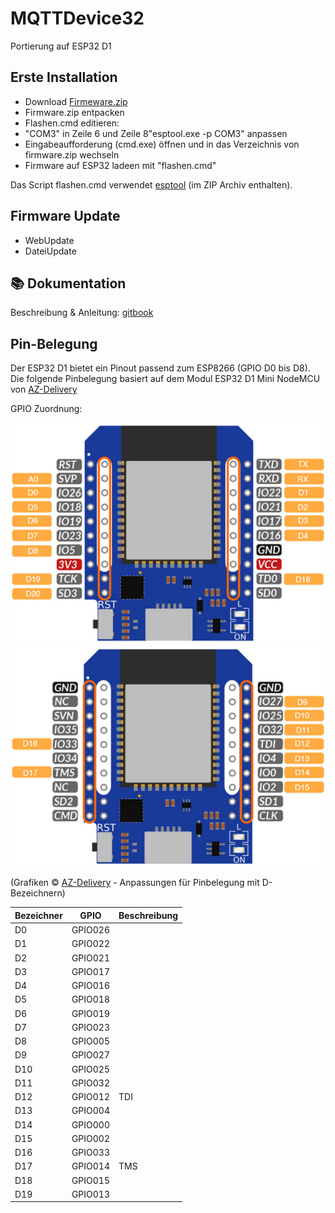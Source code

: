 # MQTTDevice32

Portierung auf ESP32 D1

## Erste Installation

* Download [Firmeware.zip](https://github.com/InnuendoPi/MQTTDevice32/blob/main/tools/Firmware.zip)
* Firmware.zip entpacken
* Flashen.cmd editieren:
* "COM3" in Zeile 6  und Zeile 8"esptool.exe -p COM3" anpassen
* Eingabeaufforderung (cmd.exe) öffnen und in das Verzeichnis von firmware.zip wechseln
* Firmware auf ESP32 ladeen mit "flashen.cmd"

Das Script flashen.cmd verwendet [esptool](https://github.com/espressif/esptool) (im ZIP Archiv enthalten).

## Firmware Update

* WebUpdate
* DateiUpdate

## 📚 Dokumentation

Beschreibung & Anleitung: [gitbook](https://innuendopi.github.io/MQTTDevice4/)

## Pin-Belegung

Der ESP32 D1 bietet ein Pinout passend zum ESP8266 (GPIO D0 bis D8). Die folgende Pinbelegung basiert auf dem Modul ESP32 D1 Mini NodeMCU von [AZ-Delivery](https://www.az-delivery.de/products/esp32-d1-mini)

GPIO Zuordnung:

![ESP32 D1 Pinout-1](/docs/img/ESP32-D1.pinout-1.jpg)
![ESP32 D1 Pinout-2](/docs/img/ESP32-D1.pinout-2.jpg)

(Grafiken &copy; [AZ-Delivery](https://cdn.shopify.com/s/files/1/1509/1638/files/D1_Mini_ESP32_Datenblatt_AZ-Delivery_Vertriebs_GmbH.pdf?v=1604068666) - Anpassungen für Pinbelegung mit D-Bezeichnern)

| Bezeichner |   GPIO   | Beschreibung |
| ---------- | -------- | ------------ |
|     D0     |  GPIO026 |           |
|     D1     |  GPIO022 |           |
|     D2     |  GPIO021 |           |
|     D3     |  GPIO017 |           |
|     D4     |  GPIO016 |           |
|     D5     |  GPIO018 |           |
|     D6     |  GPIO019 |           |
|     D7     |  GPIO023 |           |
|     D8     |  GPIO005 |           |
|     D9     |  GPIO027 |           |
|     D10    |  GPIO025 |           |
|     D11    |  GPIO032 |           |
|     D12    |  GPIO012 | TDI       |
|     D13    |  GPIO004 |           |
|     D14    |  GPIO000 |           |
|     D15    |  GPIO002 |           |
|     D16    |  GPIO033 |           |
|     D17    |  GPIO014 | TMS       |
|     D18    |  GPIO015 |           |
|     D19    |  GPIO013 |           |
